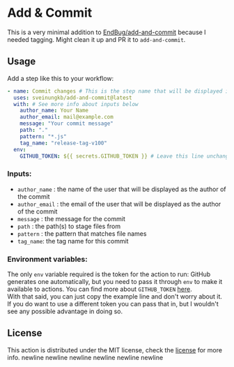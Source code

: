# Add & Commit

This is a very minimal addition to [EndBug/add-and-commit](https://github.com/EndBug/add-and-commit) because I needed tagging. Might clean it up and PR it to `add-and-commit`.

## Usage

Add a step like this to your workflow:

```yaml
- name: Commit changes # This is the step name that will be displayed in your runs
  uses: sveinungkb/add-and-commit@latest
  with: # See more info about inputs below
    author_name: Your Name
    author_email: mail@example.com
    message: "Your commit message"
    path: "."
    pattern: "*.js"
    tag_name: "release-tag-v100"
  env:
    GITHUB_TOKEN: ${{ secrets.GITHUB_TOKEN }} # Leave this line unchanged
```

### Inputs:

- `author_name` : the name of the user that will be displayed as the author of the commit
- `author_email` : the email of the user that will be displayed as the author of the commit
- `message` : the message for the commit
- `path` : the path(s) to stage files from
- `pattern` : the pattern that matches file names
- `tag_name`: the tag name for this commit

### Environment variables:

The only `env` variable required is the token for the action to run: GitHub generates one automatically, but you need to pass it through `env` to make it available to actions. You can find more about `GITHUB_TOKEN` [here](https://help.github.com/en/articles/virtual-environments-for-github-actions#github_token-secret).  
With that said, you can just copy the example line and don't worry about it. If you do want to use a different token you can pass that in, but I wouldn't see any possible advantage in doing so.

## License

This action is distributed under the MIT license, check the [license](LICENSE) for more info.
newline
newline
newline
newline
newline
newline
